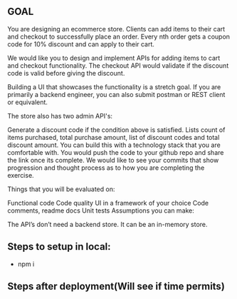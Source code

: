 ## GOAL
You are designing an ecommerce store. Clients can add items to their cart and checkout to successfully place an order. Every nth order gets a coupon code for 10% discount and can apply to their cart.

We would like you to design and implement APIs for adding items to cart and checkout functionality. The checkout API would validate if the discount code is valid before giving the discount.

Building a UI that showcases the functionality is a stretch goal. If you are primarily a backend engineer, you can also submit postman or REST client or equivalent.

The store also has two admin API's:

Generate a discount code if the condition above is satisfied.
Lists count of items purchased, total purchase amount, list of discount codes and total discount amount.
You can build this with a technology stack that you are comfortable with. You would push the code to your github repo and share the link once its complete. We would like to see your commits that show progression and thought process as to how you are completing the exercise.

Things that you will be evaluated on:

Functional code
Code quality
UI in a framework of your choice
Code comments, readme docs
Unit tests
Assumptions you can make:

The API’s don’t need a backend store. It can be an in-memory store.


## Steps to setup in local:
* npm i 


## Steps after deployment(Will see if time permits)